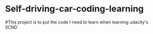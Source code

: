 # Self-driving-car-coding-learning

#This project is to put the code I need to learn when learning udacity's SCND 
